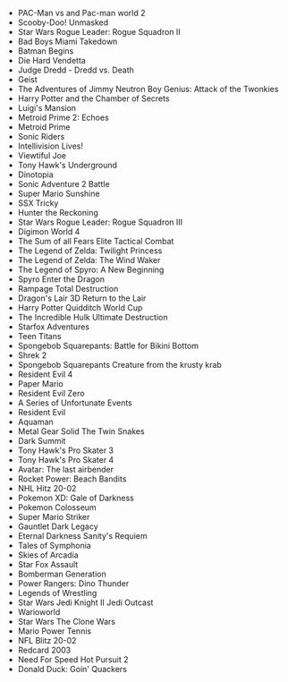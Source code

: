 - PAC-Man vs and Pac-man world 2
- Scooby-Doo! Unmasked
- Star Wars Rogue Leader: Rogue Squadron II
- Bad Boys Miami Takedown
- Batman Begins
- Die Hard Vendetta
- Judge Dredd - Dredd vs. Death
- Geist
- The Adventures of Jimmy Neutron Boy Genius: Attack of the Twonkies
- Harry Potter and the Chamber of Secrets
- Luigi's Mansion
- Metroid Prime 2: Echoes
- Metroid Prime
- Sonic Riders
- Intellivision Lives!
- Viewtiful Joe
- Tony Hawk's Underground
- Dinotopia
- Sonic Adventure 2 Battle
- Super Mario Sunshine
- SSX Tricky
- Hunter the Reckoning
- Star Wars Rogue Leader: Rogue Squadron III
- Digimon World 4
- The Sum of all Fears Elite Tactical Combat
- The Legend of Zelda: Twilight Princess
- The Legend of Zelda: The Wind Waker
- The Legend of Spyro: A New Beginning
- Spyro Enter the Dragon
- Rampage Total Destruction
- Dragon's Lair 3D Return to the Lair
- Harry Potter Quidditch World Cup
- The Incredible Hulk Ultimate Destruction
- Starfox Adventures
- Teen Titans
- Spongebob Squarepants: Battle for Bikini Bottom
- Shrek 2
- Spongebob Squarepants Creature from the krusty krab
- Resident Evil 4
- Paper Mario
- Resident Evil Zero
- A Series of Unfortunate Events
- Resident Evil
- Aquaman
- Metal Gear Solid The Twin Snakes
- Dark Summit
- Tony Hawk's Pro Skater 3
- Tony Hawk's Pro Skater 4
- Avatar: The last airbender
- Rocket Power: Beach Bandits
- NHL Hitz 20-02
- Pokemon XD: Gale of Darkness
- Pokemon Colosseum
- Super Mario Striker
- Gauntlet Dark Legacy
- Eternal Darkness Sanity's Requiem
- Tales of Symphonia
- Skies of Arcadia
- Star Fox Assault
- Bomberman Generation
- Power Rangers: Dino Thunder
- Legends of Wrestling
- Star Wars Jedi Knight II Jedi Outcast
- Warioworld
- Star Wars The Clone Wars
- Mario Power Tennis
- NFL Blitz 20-02
- Redcard 2003
- Need For Speed Hot Pursuit 2
- Donald Duck: Goin' Quackers